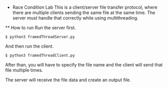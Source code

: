 * Race Condition Lab
This is a client/server file transfer protocol, where there are multiple
clients sending the same file at the same time. The server must handle that
correctly while using multithreading.

** How to run
Run the server first.
```
$ python3 framedThreadServer.py
```

And then run the client.
```
$ python3 framedThreadClient.py
```
After than, you will have to specify the file name and the client will send
that file multiple times.

The server will receive the file data and create an output file.
